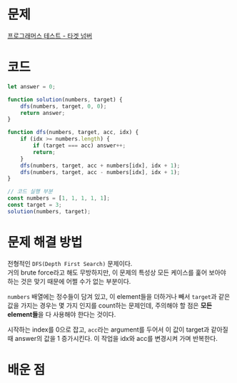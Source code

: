 # 문제

[프로그래머스 테스트 - 타겟 넘버](https://programmers.co.kr/learn/courses/30/lessons/43165)

# 코드

```js
let answer = 0;

function solution(numbers, target) {
	dfs(numbers, target, 0, 0);
	return answer;
}

function dfs(numbers, target, acc, idx) {
	if (idx >= numbers.length) {
		if (target === acc) answer++;
		return;
	}
	dfs(numbers, target, acc + numbers[idx], idx + 1);
	dfs(numbers, target, acc - numbers[idx], idx + 1);
}

// 코드 실행 부분
const numbers = [1, 1, 1, 1, 1];
const target = 3;
solution(numbers, target);
```

# 문제 해결 방법

전형적인 `DFS(Depth First Search)` 문제이다.  
거의 brute force라고 해도 무방하지만, 이 문제의 특성상 모든 케이스를 훑어 보아야 하는 것은 맞기 때문에 어쩔 수가 없는 부분이다.

`numbers` 배열에는 정수들이 담겨 있고, 이 element들을 더하거나 빼서 `target`과 같은 값을 가지는 경우는 몇 가지 인지를 count하는 문제인데, 주의해야 할 점은 **모든 element들**을 다 사용해야 한다는 것이다.

시작하는 index를 0으로 잡고, `acc`라는 argument를 두어서 이 값이 target과 같아질 때 answer의 값을 1 증가시킨다. 이 작업을 idx와 acc를 변경시켜 가며 반복한다.

# 배운 점
